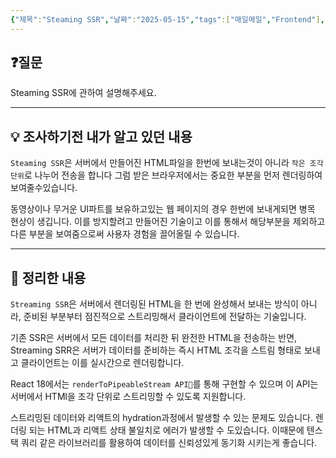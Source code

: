 ```yaml
---
{"제목":"Steaming SSR","날짜":"2025-05-15","tags":["매일메일","Frontend"],"dg-publish":true,"permalink":"/매일메일/25년5월/Steaming SSR/","dgPassFrontmatter":true,"created":"2025-05-15T20:49:27.507+09:00","updated":"2025-05-18T21:57:55.181+09:00"}
---
```


## ❓질문

Steaming SSR에 관하여 설명해주세요.

---
## 💡 조사하기전 내가 알고 있던 내용

`Steaming SSR`은 서버에서 만들어진 HTML파일을 한번에 보내는것이 아니라 `작은 조각 단위`로 나누어 전송을 합니다 그럼 받은 브라우저에서는 중요한 부분을 먼저 렌더링하여 보여줄수있습니다.

동영상이나 무거운 UI파트를 보유하고있는 웹 페이지의 경우 한번에 보내게되면 병목 현상이 생깁니다. 이를 방지할려고 만들어진 기술이고 이를 통해서 해당부분을 제외하고 다른 부분을 보여줌으로써 사용자 경험을 끌어올릴 수 있습니다.

---
## 🏫 정리한 내용

`Streaming SSR`은 서버에서 렌더링된 HTML을 한 번에 완성해서 보내는 방식이 아니라, 준비된 부분부터 점진적으로 스트리밍해서 클라이언트에 전달하는 기술입니다.

기존 SSR은 서버에서 모든 데이터를 처리한 뒤 완전한 HTML을 전송하는 반면, Streaming SRR은 서버가 데이터를 준비하는 즉시 HTML 조각을 스트림 형태로 보내고 클라이언트는 이를 실시간으로 렌더링합니다.

React 18에서는 `renderToPipeableStream API`를 통해 구현할 수 있으며 이 API는 서버에서 HTMl을 조각 단위로 스트리밍할 수 있도록 지원합니다. 

스트리밍된 데이터와 리액트의 hydration과정에서 발생할 수 있는 문제도 있습니다.
렌더링 되는 HTML과 리액트 상태 불일치로 에러가 발생할 수 도있습니다. 이때문에 텐스택 쿼리 같은 라이브러리를 활용하여 데이터를 신뢰성있게 동기화 시키는게 좋습니다.